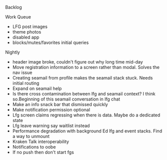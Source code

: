 Backlog

Work Queue
* LFG post images
* theme photos
* disabled app
* blocks/mutes/favorites initial queries 

Nightly
* header image broke, couldn't figure out why long time mid-day
* Move registration information to a screen rather than modal. Solves the nav issue
* Creating seamail from profile makes the seamail stack stuck. Needs initial routing
* Expand on seamail help
* Is there cross contamination between lfg and seamail context? I think so.Beginning of this seamail conversation in lfg chat
* Make an info snack bar that dismissed quickly
* Make notification permission optional
* Lfg screen claims regressing when there is data. Maybe do a dedicated state
* Lfg leave warning say waitlist instead
* Performance degradation with background Ed lfg and event stacks. Find a way to unmount
* Kraken Talk interoperability
* Notifications to oobe
* If no push then don't start fgs
